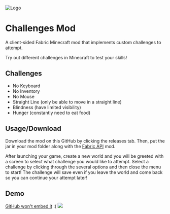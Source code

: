 ![Logo](https://cloud-ijdi50vbw-hack-club-bot.vercel.app/0logo.png)

# Challenges Mod
A client-sided Fabric Minecraft mod that implements custom challenges to attempt.

Try out different challenges in Minecraft to test your skills!
## Challenges

- No Keyboard
- No Inventory
- No Mouse
- Straight Line (only be able to move in a straight line)
- Blindness (have limited visibility)
- Hunger (constantly need to eat food)
## Usage/Download

Download the mod on this GitHub by clicking the releases tab. Then, put the jar in your mod folder along with the [Fabric API](https://modrinth.com/mod/fabric-api/version/0.115.0+1.21.4) mod.

After launching your game, create a new world and you will be greeted with a screen to select what challenge you would like to attempt. Select a challenge by clicking through the several options and then close the menu to start! The challenge will save even if you leave the world and come back so you can continue your attempt later!
## Demo
[GitHub won't embed it](https://cloud-hok5mug1r-hack-club-bot.vercel.app/00126_1_.gif) :(
![](https://cloud-hok5mug1r-hack-club-bot.vercel.app/00126_1_.gif)
